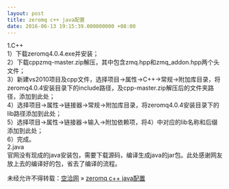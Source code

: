 ```yaml
---
layout: post
title: zeromq c++ java配置
date: 2016-06-13 19:15:39.000000000 +08:00
---
```


1.C++  
 1）下载zeromq4.0.4.exe并安装；  
 2）下载cppzmq-master.zip解压，其中包含zmq.hpp和zmq_addon.hpp两个头文件；  
 3）新建vs2010项目及cpp文件，选择项目->属性->C++->常规->附加库目录，将zeromq4.0.4安装目录下的include路径，及cpp-master.zip解压后的文件夹路径，添加到此处；  
 4）选择项目->属性->链接器->常规->附加库目录，将zeromq4.0.4安装目录下的lib路径添加到此处；  
 5）选择项目->属性->链接器->输入->附加依赖项，将4）中对应的lib名称和后缀添加到此处；  
 6）完成。  
 2.java  
 官网没有现成的java安装包，需要下载源码，编译生成java的jar包。此处感谢网友放上去的编译好的包，省去了编译的流程。

未经允许不得转载：[空洽网](http://kongqia.com) » [zeromq c++ java配置](http://kongqia.com/33709.html)


